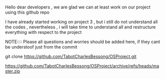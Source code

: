 
Hello dear developers , we are glad we can at least work on our project using this github repo 


I have already started working on project 3 , but i still do not understand all the codes , nevertheless , i will take time to understand all and restructure everything with respect to the project 


NOTE::::
Please all questions and worries should be added here, if they cant be understoof just from the commit 

git clone https://github.com/TabotCharlesBessong/OSProject.git


https://github.com/TabotCharlesBessong/OSProject/archive/refs/heads/master.zip
